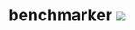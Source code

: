 # benchmarker [![](https://jitpack.io/v/kelvindules/benchmarker.svg)](https://jitpack.io/#kelvindules/benchmarker)

